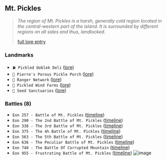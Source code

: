 ## Mt. Pickles
> *The region of Mt. Pickles is a harsh, generally cold region located in the central-western part of the island. It is surrounded by different regions on all sides and thus, landlocked.*  
>  
> [full lore entry](<https://zeithalt.github.io//r/mt_pickles.html>)

### Landmarks
- `⛽️ Pickled Ooblek Deli` ([lore](<https://zeithalt.github.io//r/pickled_ooblek_deli.html>))
- `🥒 Pierre's Porous Pickle Porch` ([lore](<https://zeithalt.github.io//r/pppp.html>))
- `🔭 Ranger Network` ([lore](<https://zeithalt.github.io//r/ranger_network.html>))
- `💨 Pickled Wind Farms` ([lore](<https://zeithalt.github.io//r/pickled_wind_farm.html>))
- `🌱 Seed Sanctuaries` ([lore](<https://zeithalt.github.io//r/seed_sanctuaries.html>))
### Battles (8)
- `Eon 257 - Battle of Mt. Pickles` ([timeline](<https://zeithalt.github.io//t/#eon0257>))
- `Eon 290 - The 2nd Battle of Mt. Pickles` ([timeline](<https://zeithalt.github.io//t/#eon0290>))
- `Eon 338 - The 3rd Battle of Mt. Pickles` ([timeline](<https://zeithalt.github.io//t/#eon0338>))
- `Eon 375 - The 4h Battle of Mt. Pickles` ([timeline](<https://zeithalt.github.io//t/#eon0375>))
- `Eon 563 - The 5th Battle of Mt. Pickles` ([timeline](<https://zeithalt.github.io//t/#eon0563>))
- `Eon 636 - The Peculiar Battle of Mt. Pickles` ([timeline](<https://zeithalt.github.io//t/#eon0636>))
- `Eon 740 - The Battle Of Corrupted Mountain` ([timeline](<https://zeithalt.github.io//t/#eon0740>))
- `Eon 955 - Frustrating Battle of Mt. Pickles` ([timeline](<https://zeithalt.github.io//t/#eon0955>))
![image](https://zeithalt.github.io/r/i/mt_pickles.png)